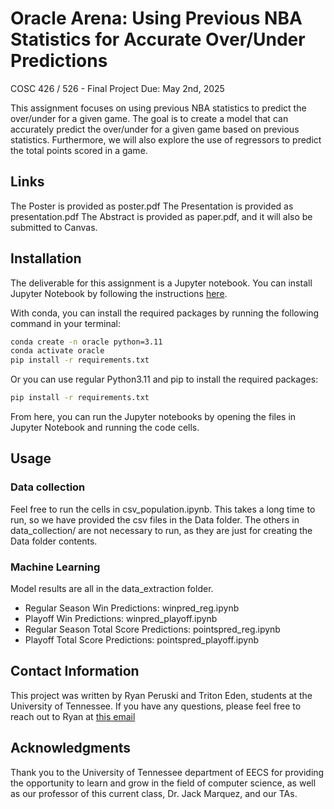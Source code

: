 # Oracle Arena: Using Previous NBA Statistics for Accurate Over/Under Predictions

COSC 426 / 526 - Final Project
Due: May 2nd, 2025

This assignment focuses on using previous NBA statistics to predict the over/under for a given game. The goal is to create a model that can accurately predict the over/under for a given game based on previous statistics. Furthermore, we will also explore the use of regressors to predict the total points scored in a game.

## Links

The Poster is provided as poster.pdf
The Presentation is provided as presentation.pdf
The Abstract is provided as paper.pdf, and it will also be submitted to Canvas.

## Installation

The deliverable for this assignment is a Jupyter notebook. You can install Jupyter Notebook by following the instructions [here](https://jupyter.org/install).

With conda, you can install the required packages by running the following command in your terminal:

```bash
conda create -n oracle python=3.11 
conda activate oracle
pip install -r requirements.txt
```

Or you can use regular Python3.11 and pip to install the required packages:

```bash
pip install -r requirements.txt
```

From here, you can run the Jupyter notebooks by opening the files in Jupyter Notebook and running the code cells.

## Usage

### Data collection

Feel free to run the cells in csv_population.ipynb. This takes a long time to run, so we have provided the csv files in the Data folder. The others in data_collection/ are not necessary to run, as they are just for creating the Data folder contents.

### Machine Learning

Model results are all in the data_extraction folder.

- Regular Season Win Predictions: winpred_reg.ipynb
- Playoff Win Predictions: winpred_playoff.ipynb
- Regular Season Total Score Predictions: pointspred_reg.ipynb
- Playoff Total Score Predictions: pointspred_playoff.ipynb

## Contact Information

This project was written by Ryan Peruski and Triton Eden, students at the University of Tennessee. If you have any questions, please feel free to reach out to Ryan at [this email](mailto:yhg461@vols.utk.edu)

## Acknowledgments

Thank you to the University of Tennessee department of EECS for providing the opportunity to learn and grow in the field of computer science, as well as our professor of this current class, Dr. Jack Marquez, and our TAs.
